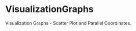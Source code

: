 VisualizationGraphs
===================

Visualization Graphs - Scatter Plot and Parallel Coordinates.

